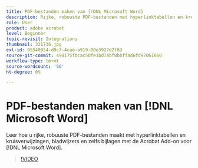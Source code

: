 ```yaml
---
title: PDF-bestanden maken van [!DNL Microsoft Word]
description: Rijke, robuuste PDF-bestanden met hyperlinktabellen en kruisverwijzingen, bladwijzers en zelfs bijlagen zijn eenvoudig te maken met de invoegtoepassing Acrobat voor [!DNL Microsoft Word]
role: User
product: adobe acrobat
level: Beginner
topic-revisit: Integrations
thumbnail: 331736.jpg
exl-id: 95540954-d0c7-4cae-a919-00e3927d2f83
source-git-commit: 490175fbcac50fe1bd7abf8bbffad6fd97061660
workflow-type: tm+mt
source-wordcount: '56'
ht-degree: 0%

---
```


# PDF-bestanden maken van [!DNL Microsoft Word]

Leer hoe u rijke, robuuste PDF-bestanden maakt met hyperlinktabellen en kruisverwijzingen, bladwijzers en zelfs bijlagen met de Acrobat Add-on voor [!DNL Microsoft Word].

>[!VIDEO](https://video.tv.adobe.com/v/331736?hidetitle=true)
